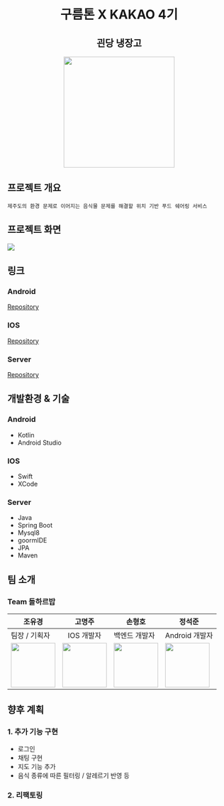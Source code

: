 <div align="center">

# 구름톤 X KAKAO 4기 


## 괸당 냉장고
<img src="https://user-images.githubusercontent.com/50227341/207975311-30779657-7812-47d1-a3c2-25e9b127d8ba.png" width="250px" /> 




</div>


## 프로젝트 개요
    제주도의 환경 문제로 이어지는 음식물 문제를 해결할 위치 기반 푸드 쉐어링 서비스

### 

## 프로젝트 화면
<img src="https://user-images.githubusercontent.com/50227341/207987982-b7bb0360-0248-4e80-8bc9-46ce15bd1f9f.svg" />


## 링크

### Android
[Repository](https://github.com/Dolhareubab/Dolhareubab-Android)

### IOS
[Repository](https://github.com/Dolhareubab/Dolhareubab-IOS)

### Server
[Repository](https://github.com/Dolhareubab/Dolhareubab-Server)


## 개발환경 & 기술

### Android 
- Kotlin
- Android Studio

### IOS
- Swift
- XCode

### Server
- Java
- Spring Boot
- Mysql8
- goormIDE
- JPA
- Maven


## 팀 소개

### Team 돌하르밥

|조유경|고명주|손형호|정석준|
|-----|-----|-----|-----|
| 팀장 / 기획자 | <div align="center">IOS 개발자</div> | 백엔드 개발자 | Android 개발자 |
| <img src="https://avatars.githubusercontent.com/u/67732036?v=4" width="100px" /> | <img src="https://avatars.githubusercontent.com/u/66284051?v=4" width="100px" /> | <img src="https://avatars.githubusercontent.com/u/33920015?v=4" width="100px" /> | <img src="https://avatars.githubusercontent.com/u/50227341?v=4" width="100px" /> |

## 향후 계획
### 1. 추가 기능 구현
  - 로그인
  - 채팅 구현
  - 지도 기능 추가
  - 음식 종류에 따른 필터링 / 알레르기 반영 등 

### 2. 리팩토링





